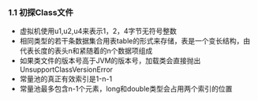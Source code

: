 ### 1.1 初探Class文件

- 虚拟机使用u1,u2,u4来表示1，2，4字节无符号整数
- 相同类型的若干条数据集合用表table的形式来存储，表是一个变长结构，由代表长度的表头n和紧随着的n个数据项组成
- 如果类文件的版本号高于JVM的版本号，加载类会直接抛出UnsupportClassVersionError
- 常量池的真正有效索引是1-n-1
- 常量池最多包含n-1个元素，long和double类型会占用两个索引的位置